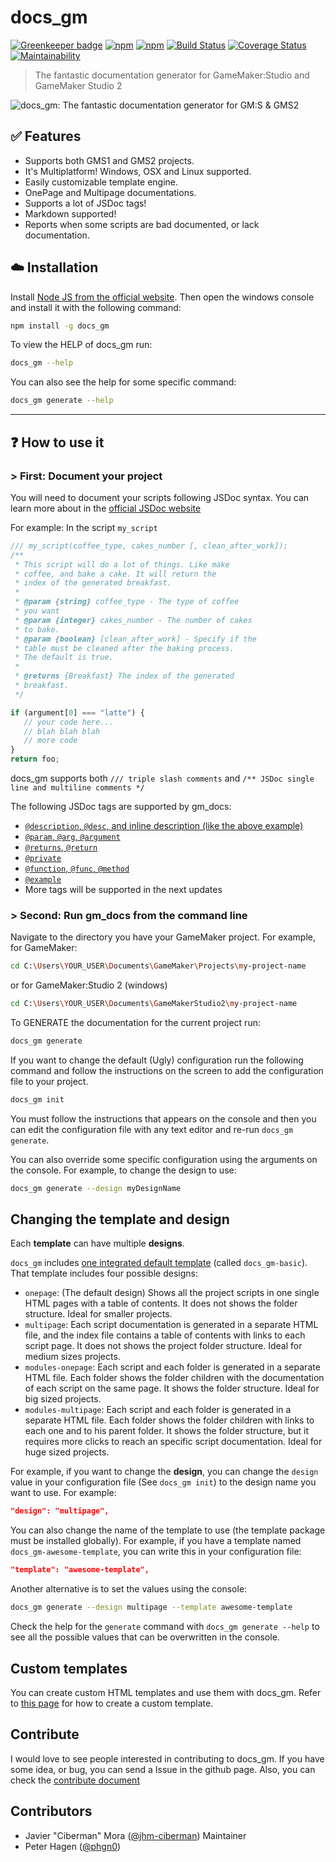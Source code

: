 # docs_gm

[![Greenkeeper badge](https://badges.greenkeeper.io/jhm-ciberman/docs_gm.svg)](https://greenkeeper.io/)
[![npm](https://img.shields.io/npm/dt/docs_gm.svg)](https://www.npmjs.com/package/docs_gm)
[![npm](https://img.shields.io/npm/v/npm.svg)](https://www.npmjs.com/package/docs_gm)
[![Build Status](https://travis-ci.org/jhm-ciberman/docs_gm.svg?branch=master)](https://travis-ci.org/jhm-ciberman/docs_gm)
[![Coverage Status](https://coveralls.io/repos/github/jhm-ciberman/docs_gm/badge.svg?branch=master)](https://coveralls.io/github/jhm-ciberman/docs_gm?branch=master)
[![Maintainability](https://api.codeclimate.com/v1/badges/292b9c69320b1acfaf37/maintainability)](https://codeclimate.com/github/jhm-ciberman/docs_gm/maintainability)

> The fantastic documentation generator for GameMaker:Studio and GameMaker Studio 2

![docs_gm: The fantastic documentation generator for GM:S & GMS2](img/docs_gm_logo.png)

## ✅ Features

- Supports both GMS1 and GMS2 projects.
- It's Multiplatform! Windows, OSX and Linux supported.
- Easily customizable template engine.
- OnePage and Multipage documentations.
- Supports a lot of JSDoc tags!
- Markdown supported!
- Reports when some scripts are bad documented, or lack documentation.

## ☁️ Installation

Install [Node JS from the official website](https://nodejs.org/).
Then open the windows console and install it with the following command:

```bash
npm install -g docs_gm
```

To view the HELP of docs_gm run:

```bash
docs_gm --help
```

You can also see the help for some specific command:

```bash
docs_gm generate --help
```

----------

## ❓ How to use it

### > First: Document your project

You will need to document your scripts following JSDoc syntax. You can learn more about in the [official JSDoc website](http://usejsdoc.org/)

For example:  In the script `my_script`

```js
/// my_script(coffee_type, cakes_number [, clean_after_work]);
/**
 * This script will do a lot of things. Like make
 * coffee, and bake a cake. It will return the
 * index of the generated breakfast.
 *
 * @param {string} coffee_type - The type of coffee
 * you want
 * @param {integer} cakes_number - The number of cakes
 * to bake.
 * @param {boolean} [clean_after_work] - Specify if the
 * table must be cleaned after the baking process.
 * The default is true.
 *
 * @returns {Breakfast} The index of the generated
 * breakfast.
 */

if (argument[0] === "latte") {
   // your code here...
   // blah blah blah
   // more code
}
return foo;
```

docs_gm supports both `/// triple slash comments` and `/** JSDoc single line and multiline comments */`

The following JSDoc tags are supported by gm_docs:

- [`@description`, `@desc`, and inline description (like the above example)](http://usejsdoc.org/tags-description.html)
- [`@param`, `@arg`, `@argument`](http://usejsdoc.org/tags-param.html)
- [`@returns`, `@return`](http://usejsdoc.org/tags-returns.html)
- [`@private`](http://usejsdoc.org/tags-private.html)
- [`@function`, `@func`, `@method`](http://usejsdoc.org/tags-function.html)
- [`@example`](http://usejsdoc.org/tags-example.html)
- More tags will be supported in the next updates

### > Second: Run gm_docs from the command line

Navigate to the directory you have your GameMaker project. For example, for GameMaker:

```bash
cd C:\Users\YOUR_USER\Documents\GameMaker\Projects\my-project-name
```

or for GameMaker:Studio 2 (windows)

```bash
cd C:\Users\YOUR_USER\Documents\GameMakerStudio2\my-project-name
```

To GENERATE the documentation for the current project run:

```bash
docs_gm generate
```

If you want to change the default (Ugly) configuration run the following command and follow the instructions on the screen to add the configuration file to your project.

```bash
docs_gm init
```

You must follow the instructions that appears on the console and then you can edit the configuration file with any text editor and re-run `docs_gm generate`.

You can also override some specific configuration using the arguments on the console. For example, to change the design to use:

```bash
docs_gm generate --design myDesignName
```

## Changing the template and design

Each **template** can have multiple **designs**.

`docs_gm` includes [one integrated default template](https://github.com/jhm-ciberman/docs_gm-basic) (called `docs_gm-basic`).
That template includes four possible designs:

- `onepage`: (The default design) Shows all the project scripts in one single HTML pages with a table of contents. It does not shows the folder structure. Ideal for smaller projects.
- `multipage`: Each script documentation is generated in a separate HTML file, and the index file contains a table of contents with links to each script page. It does not shows the project folder structure. Ideal for medium sizes projects.
- `modules-onepage`: Each script and each folder is generated in a separate HTML file. Each folder shows the folder children with the documentation of each script on the same page. It shows the folder structure. Ideal for big sized projects.
- `modules-multipage`: Each script and each folder is generated in a separate HTML file. Each folder shows the folder children with links to each one and to his parent folder. It shows the folder structure, but it requires more clicks to reach an specific script documentation. Ideal for huge sized projects.

For example, if you want to change the **design**, you can change the `design` value in your configuration file (See `docs_gm init`) to the design name you want to use. For example:

```json
"design": "multipage",
```

You can also change the name of the template to use (the template package must be installed globally). For example, if you have a template named `docs_gm-awesome-template`, you can write this in your configuration file:

```json
"template": "awesome-template",
```

Another alternative is to set the values using the console:

```bash
docs_gm generate --design multipage --template awesome-template
```

Check the help for the `generate` command with `docs_gm generate --help` to see all the possible values that can be overwritten in the console.

## Custom templates

You can create custom HTML templates and use them with docs_gm. Refer to [this page](./custom_templates.md) for how to create a custom template.

## Contribute

I would love to see people interested in contributing to docs_gm. If you have some idea, or bug, you can send a Issue in the github page. Also, you can check the [contribute document](CONTRIBUTE.md)

## Contributors

- Javier "Ciberman" Mora ([@jhm-ciberman](https://github.com/jhm-ciberman/)) Maintainer
- Peter Hagen ([@phgn0](https://github.com/phgn0))

